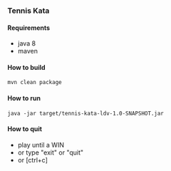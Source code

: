 ### Tennis Kata ###

#### Requirements

- java 8
- maven

#### How to build

```
mvn clean package
```

#### How to run

```
java -jar target/tennis-kata-ldv-1.0-SNAPSHOT.jar
```

#### How to quit

- play until a WIN
- or type "exit" or "quit"
- or [ctrl+c]
